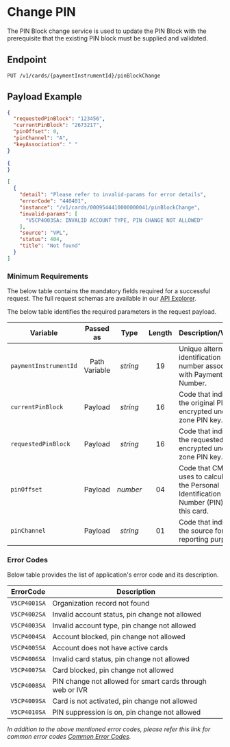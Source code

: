 # Change PIN

The PIN Block change service is used to update the PIN Block with the prerequisite that the existing PIN block must be supplied and validated.

## Endpoint

`PUT /v1/cards/{paymentInstrumentId}/pinBlockChange`

## Payload Example

<!--
type: tab
titles: Request, Response, Error
-->

```json
{
  "requestedPinBlock": "123456",
  "currentPinBlock": "2673217",
  "pinOffset": 0,
  "pinChannel": "A",
  "keyAssociation": " "
}
```

<!--
type: tab
--> 

```json
{
}

```

<!--
type: tab
--> 

```json
[
  {
    "detail": "Please refer to invalid-params for error details",
    "errorCode": "440401",
    "instance": "/v1/cards/0009544410000000041/pinBlockChange",
    "invalid-params": [
      "V5CP4003SA: INVALID ACCOUNT TYPE, PIN CHANGE NOT ALLOWED"
    ],
    "source": "VPL",
    "status": 404,
    "title": "Not found"
  }
]
```

<!-- type: tab-end -->

### Minimum Requirements

The below table contains the mandatory fields required for a successful request. The full request schemas are available in our [API Explorer](../api/?type=put&path=/v1/cards/{paymentInstrumentId}/pinBlockChange).

The below table identifies the required parameters in the request payload.

| Variable | Passed as | Type | Length | Description/Values |
| -------- | :-------: | :--: | :------------: | ------------------ |
| `paymentInstrumentId` | Path Variable | *string* | 19 | Unique alternate identification number associated with Payment Card Number. |
| `currentPinBlock` | Payload | *string* | 16 | Code that indicates the original PIN encrypted under a zone PIN key. |
| `requestedPinBlock` | Payload | *string* | 16 | Code that indicates the requested PIN encrypted under a zone PIN key. |
| `pinOffset` | Payload | *number* | 04 | Code that CMS uses to calculate the Personal Identification Number (PIN) for this card. |
| `pinChannel` | Payload | *string* | 01 | Code that indicates the source for reporting purposes. |

### Error Codes 

Below table provides the list of application's error code and its description.

| ErrorCode |  Description |
| --------  | ------------------ |
|`V5CP4001SA`| Organization record not found | 
|`V5CP4002SA`| Invalid account status, pin change not allowed | 
|`V5CP4003SA`| Invalid account type, pin change not allowed | 
|`V5CP4004SA`| Account blocked, pin change not allowed | 
|`V5CP4005SA`| Account does not have active cards |
|`V5CP4006SA`| Invalid card status, pin change not allowed | 
|`V5CP4007SA`| Card blocked, pin change not allowed | 
|`V5CP4008SA`| PIN change not allowed for smart cards through web or IVR | 
|`V5CP4009SA`| Card is not activated, pin change not allowed | 
|`V5CP4010SA`| PIN suppression is on, pin change not allowed | 

*In addition to the above mentioned error codes, please refer this link for common error codes [Common Error Codes](?path=docs/Common_Error_Code.md).*
